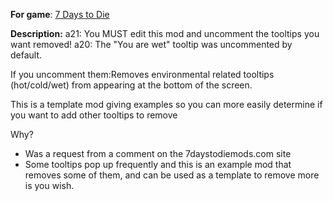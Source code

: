 **For game**: [7 Days to Die](https://7daystodie.com)

**Description:**
a21: You MUST edit this mod and uncomment the tooltips you want removed!
a20: The "You are wet" tooltip was uncommented by default.

If you uncomment them:Removes environmental related tooltips (hot/cold/wet) from appearing at the bottom of the screen.

This is a template mod giving examples so you can more easily determine if you want to add other tooltips to remove

Why?
- Was a request from a comment on the 7daystodiemods.com site
- Some tooltips pop up frequently and this is an example mod that removes some of them, and can be used as a template to remove more is you wish.
